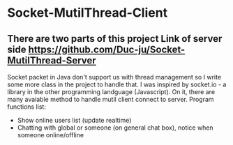 # Socket-MutilThread-Client
There are two parts of this project
Link of server side https://github.com/Duc-ju/Socket-MutilThread-Server
-----
Socket packet in Java don't support us with thread management so I write some more class in the project to handle that.
I was inspired by socket.io - a library in the other programming landguage (Javascript). On it, there are many avaiable method to handle mutil client connect to server.
Program functions list:
 - Show online users list (update realtime)
 - Chatting with global or someone (on general chat box), notice when someone online/offline
